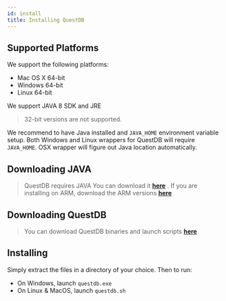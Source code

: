```yaml
---
id: install
title: Installing QuestDB
---
```


## Supported Platforms
We support the following platforms:

* Mac OS X 64-bit
* Windows 64-bit
* Linux 64-bit

We support JAVA 8 SDK and JRE

>32-bit versions are not supported.

We recommend to have Java installed and `JAVA_HOME` environment variable setup. 
Both Windows and Linux wrappers for QuestDB will require `JAVA_HOME`. OSX wrapper 
will figure out Java location automatically.

## Downloading JAVA
> QuestDB requires JAVA You can download it **[here](https://www.oracle.com/technetwork/java/javase/downloads/jre8-downloads-2133155.html)**
>. If you are installing on ARM, download the ARM versions **[here](https://www.oracle.com/technetwork/java/javase/downloads/java-archive-javase8u211-later-5573849.html)**

## Downloading QuestDB

> You can download QuestDB binaries and launch scripts **[here](https://drive.google.com/file/d/11LZReYuHOITD7q0afXCE99MZfkm6srwC/view?usp=sharing)**

## Installing
Simply extract the files in a directory of your choice. Then to run:
- On Windows, launch `questdb.exe`
- On Linux & MacOS, launch `questdb.sh`
